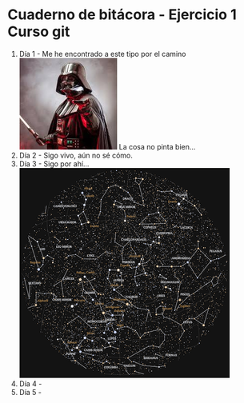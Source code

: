 # **Cuaderno de bitácora** - Ejercicio 1 Curso git
1. Día 1 - Me he encontrado a este tipo por el camino ![alt text](Darth_Vader.jpg) La cosa no pinta bien...
2. Día 2 - Sigo vivo, aún no sé cómo.
3. Día 3 - Sigo por ahí... ![alt text](mapa.png)
4. Día 4 -
5. Día 5 -
